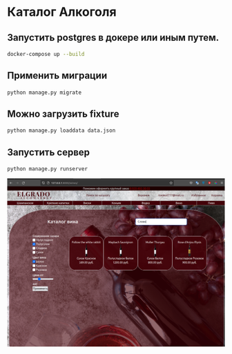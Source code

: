 # Каталог Алкоголя

## Запустить postgres в докере или иным путем.
```bash
docker-compose up --build
```
## Применить миграции
```bash
python manage.py migrate
```

## Можно загрузить fixture
```bash
python manage.py loaddata data.json
```

## Запустить сервер
```bash
python manage.py runserver
```

![site.png](media_root%2Fsite.png)